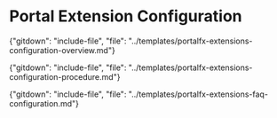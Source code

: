 # Portal Extension Configuration

<!-- document headers are in the individual documents -->

{"gitdown": "include-file", "file": "../templates/portalfx-extensions-configuration-overview.md"}

{"gitdown": "include-file", "file": "../templates/portalfx-extensions-configuration-procedure.md"}

{"gitdown": "include-file", "file": "../templates/portalfx-extensions-faq-configuration.md"}

<!--
gitdown": "include-file", "file": "../templates/portalfx-extensions-glossary-configuration.md"}
-->